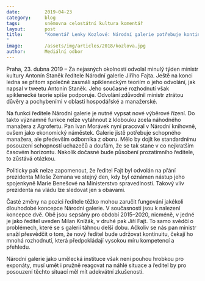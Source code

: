 ```yaml
---
date:         2019-04-23
category:     blog
tags:         sněmovna celostátní kultura komentář
layout:       post
title:        "Komentář Lenky Kozlové: Národní galerie potřebuje kontinuitu, odbornost a především výběrové řízení na nového ředitele
"
image:        /assets/img/articles/2018/kozlova.jpg
author:       Mediální odbor
---
```

 

Praha, 23. dubna 2019 – Za nejasných okolností odvolal minulý týden ministr kultury Antonín Staněk ředitele Národní galerie Jiřího Fajta. Ještě na konci ledna se přitom společně zasmáli spikleneckým teoriím o jeho odvolání, jak napsal v tweetu Antonín Staněk. Jeho současné rozhodnutí však spiklenecké teorie spíše podporuje. Odvolání zdůvodnil ministr ztrátou důvěry a pochybeními v oblasti hospodářské a manažerské.

Na funkci ředitele Národní galerie je nutné vypsat nové výběrové řízení. Do takto významné funkce nelze vytáhnout z klobouku zcela náhodného manažera z Agrofertu. Pan Ivan Morávek nyní pracoval v Národní knihovně, ovšem jako ekonomický náměstek. Galerie jistě potřebuje schopného manažera, ale především odborníka z oboru. Mělo by dojít ke standardnímu posouzení schopností uchazečů a doufám, že se tak stane v co nejkratším časovém horizontu. Nakolik dočasné bude působení prozatímního ředitele, to zůstává otázkou.

Politicky pak nelze zapomenout, že ředitel Fajt byl odvolán na přání prezidenta Miloše Zemana ve stejný den, kdy byl oznámen nástup jeho spojenkyně Marie Benešové na Ministerstvo spravedlnosti. Takový vliv prezidenta na vládu lze sledovat jen s obavami.

Časté změny na pozici ředitele těžko mohou zaručit fungování jakékoli dlouhodobé koncepce Národní galerie. V současnosti jsou k nalezení koncepce dvě. Obě jsou sepsány pro období 2015–2020, nicméně, v jedné je jako ředitel uveden Milan Knížák, v druhé pak Jiří Fajt. To samo svědčí o problémech, které se s galerií táhnou delší dobu. Ačkoliv se nás pan ministr snaží přesvědčit o tom, že nový ředitel bude udržovat kontinuitu, čekají ho mnohá rozhodnutí, která předpokládají vysokou míru kompetencí a přehledu.  

Národní galerie jako umělecká instituce však není pouhou hrobkou pro exponáty, musí umět i pružně reagovat na náhlé situace a ředitel by pro posouzení těchto situací měl mít adekvátní zkušenosti.
